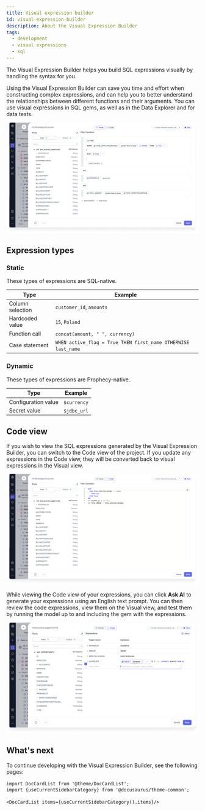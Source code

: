 ```yaml
---
title: Visual expression builder
id: visual-expression-builder
description: About the Visual Expression Builder
tags:
  - development
  - visual expressions
  - sql
---
```


The Visual Expression Builder helps you build SQL expressions visually by handling the syntax for you.

Using the Visual Expression Builder can save you time and effort when constructing complex expressions, and can help you to better understand the relationships between different functions and their arguments. You can use visual expressions in SQL gems, as well as in the Data Explorer and for data tests.

![Visual Expression Builder](img/visual-expression-builder.png)

## Expression types

### Static

These types of expressions are SQL-native.

| **Type**         | **Example**                                                   |
| ---------------- | ------------------------------------------------------------- |
| Column selection | `customer_id`, `amounts`                                      |
| Hardcoded value  | `15`, `Poland`                                                |
| Function call    | `concat(amount, " ", currency)`                               |
| Case statement   | `WHEN active_flag = True THEN first_name OTHERWISE last_name` |

### Dynamic

These types of expressions are Prophecy-native.

| **Type**            | **Example** |
| ------------------- | ----------- |
| Configuration value | `$currency` |
| Secret value        | `$jdbc_url` |

## Code view

If you wish to view the SQL expressions generated by the Visual Expression Builder, you can switch to the Code view of the project. If you update any expressions in the Code view, they will be converted back to visual expressions in the Visual view.

![Code Expression Builder](img/code-expression-builder.png)

While viewing the Code view of your expressions, you can click **Ask AI** to generate your expressions using an English text prompt. You can then review the code expressions, view them on the Visual view, and test them by running the model up to and including the gem with the expressions.

![Ask AI to generate](img/ask-ai-expression.png)

## What's next

To continue developing with the Visual Expression Builder, see the following pages:

```mdx-code-block
import DocCardList from '@theme/DocCardList';
import {useCurrentSidebarCategory} from '@docusaurus/theme-common';

<DocCardList items={useCurrentSidebarCategory().items}/>
```
